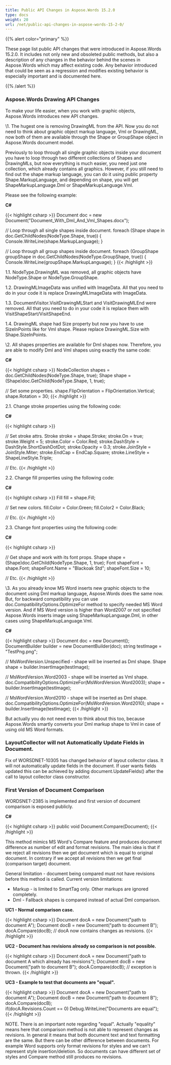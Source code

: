 ```yaml
---
title: Public API Changes in Aspose.Words 15.2.0
type: docs
weight: 20
url: /net/public-api-changes-in-aspose-words-15-2-0/
---
```


{{% alert color="primary" %}} 

These page list public API changes that were introduced in Aspose.Words 15.2.0. It includes not only new and obsoleted public methods, but also a description of any changes in the behavior behind the scenes in Aspose.Words which may affect existing code. Any behavior introduced that could be seen as a regression and modifies existing behavior is especially important and is documented here.

{{% /alert %}} 

### **Aspose.Words Drawing API Changes**

To make your life easier, when you work with graphic objects, Aspose.Words introduces new API changes.

\1. The hugest one is removing DrawingML from the API. Now you do not need to think about graphic object markup language, Vml or DrawingML, now both of them are available through the Shape or GroupShape object in Aspose.Words document model.

Previously to loop through all single graphic objects inside your document you have to loop through two different collections of Shapes and DrawingMLs, but now everything is much easier, you need just one collection, which already contains all graphics. However, if you still need to find out the shape markup language, you can do it using public property Shape.MarkupLanguage, and depending on shape, you will get ShapeMarkupLanguage.Dml or ShapeMarkupLanguage.Vml.

Please see the following example:

**C#**

{{< highlight csharp >}}
Document doc = new Document("Document_With_Dml_And_Vml_Shapes.docx");

// Loop through all single shapes inside document.
foreach (Shape shape in doc.GetChildNodes(NodeType.Shape, true))
{
   Console.WriteLine(shape.MarkupLanguage);
}

// Loop through all group shapes inside document.
foreach (GroupShape groupShape in doc.GetChildNodes(NodeType.GroupShape, true))
{
   Console.WriteLine(groupShape.MarkupLanguage);
}
{{< /highlight >}}

1.1. NodeType.DrawingML was removed, all graphic objects have NodeType.Shape or NodeType.GroupShape.

1.2. DrawingMLImageData was unified with ImageData. All that you need to do in your code it is replace DrawingMLImageData with ImageData.

1.3. DocumentVisitor.VisitDrawingMLStart and VisitDrawingMLEnd were removed. All that you need to do in your code it is replace them with VisitShapeStart/VisitShapeEnd.

1.4. DrawingML shape had Size property but now you have to use SizeInPoints like for Vml shape. Please replace DrawingML.Size with Shape.SizeInPoints.

\2. All shapes properties are available for Dml shapes now. Therefore, you are able to modify Dml and Vml shapes using exactly the same code:

**C#**

{{< highlight csharp >}}
NodeCollection shapes = doc.GetChildNodes(NodeType.Shape, true);
Shape shape = (Shape)doc.GetChild(NodeType.Shape, 1, true);

// Set some properties.
shape.FlipOrientation = FlipOrientation.Vertical;
shape.Rotation = 30;
{{< /highlight >}}

2.1. Change stroke properties using the following code:

**C#**

{{< highlight csharp >}}

// Set stroke attrs.
Stroke stroke = shape.Stroke;
stroke.On = true;
stroke.Weight = 5;
stroke.Color = Color.Red;
stroke.DashStyle = DashStyle.ShortDashDotDot;
stroke.Opacity = 0.3;
stroke.JoinStyle = JoinStyle.Miter;
stroke.EndCap = EndCap.Square;
stroke.LineStyle = ShapeLineStyle.Triple;

// Etc.
{{< /highlight >}}

2.2. Change fill properties using the following code:

**C#**

{{< highlight csharp >}}
Fill fill = shape.Fill;

// Set new colors.
fill.Color = Color.Green;
fill.Color2 = Color.Black;

// Etc.
{{< /highlight >}}

2.3. Change font properties using the following code:

**C#**

{{< highlight csharp >}}

// Get shape and work with its font props.
Shape shape = (Shape)doc.GetChild(NodeType.Shape, 1, true);
Font shapeFont = shape.Font;
shapeFont.Name = "Blackoak Std";
shapeFont.Size = 10;

// Etc.
{{< /highlight >}}

\3. As you already know MS Word inserts new graphic objects to the document using Dml markup language, Aspose.Words does the same now. But, for backward compatibility you can use doc.CompatibilityOptions.OptimizeFor method to specify needed MS Word version. And if MS Word version is higher than Word2007 or not specified Aspose.Words inserts image using ShapeMarkupLanguage.Dml, in other cases using ShapeMarkupLanguage.Vml.

**C#**

{{< highlight csharp >}}
Document doc = new Document();
DocumentBuilder builder = new DocumentBuilder(doc);
string testImage = "TestPng.png";

// MsWordVersion.Unspecified - shape will be inserted as Dml shape.
Shape shape = builder.InsertImage(testImage);

// MsWordVersion.Word2003 - shape will be inserted as Vml shape.
doc.CompatibilityOptions.OptimizeFor(MsWordVersion.Word2003);
shape = builder.InsertImage(testImage);

// MsWordVersion.Word2010 - shape will be inserted as Dml shape.
doc.CompatibilityOptions.OptimizeFor(MsWordVersion.Word2010);
shape = builder.InsertImage(testImage);
{{< /highlight >}}

But actually you do not need even to think about this too, because Aspose.Words smartly converts your Dml markup shape to Vml in case of using old MS Word formats.

### **LayoutCollector will not Automatically Update Fields in Document.**

Fix of WORSDNET-10305 has changed behavior of layout collector class. It will not automatically update fields in the document. If user wants fields updated this can be achieved by adding document.UpdateFields() after the call to layout collector class constructor.

### **First Version of Document Comparison**

WORDSNET-2385 is implemented and first version of document comparison is exposed publicly.

**C#**

{{< highlight csharp >}}
public void Document.Compare(Document);
{{< /highlight >}}

This method mimics MS Word's Compare feature and produces document difference as number of edit and format revisions. The main idea is that if we reject all revisions then we get document which is equal to original document. In contrary if we accept all revisions then we get final (comparison target) document.

General limitation - document being compared must not have revisions before this method is called. Current version limitations:

- Markup - is limited to SmartTag only. Other markups are ignored completely.
- Dml - Fallback shapes is compared instead of actual Dml comparison.

**UC1 - Normal comparison case.**

{{< highlight csharp >}}
Document docA = new Document("path to document A");
Document docB = new Document("path to document B");
docA.Compare(docB);
    // docA now contains changes as revisions. 
{{< /highlight >}}

**UC2 - Document has revisions already so comparison is not possible.**

{{< highlight csharp >}}
Document docA = new Document("path to document A which already has revisions");
Document docB = new Document("path to document B");
docA.Compare(docB);
    // exception is thrown.
{{< /highlight >}}

**UC3 - Example to test that documents are "equal".**

{{< highlight csharp >}}
Document docA = new Document("path to document A");
Document docB = new Document("path to document B");
docA.Compare(docB);    
if(docA.Revisions.Count == 0)
    Debug.WriteLine("Documents are equal");
{{< /highlight >}}

NOTE. There is an important note regarding "equal". Actually "equality" means here that comparison method is not able to represent changes as revisions. In general it means that both document text and text formatting are the same. But there can be other difference between documents. For example Word supports only format revisions for styles and we can't represent style insertion/deletion. So documents can have different set of styles and Compare method still produces no revisions.
